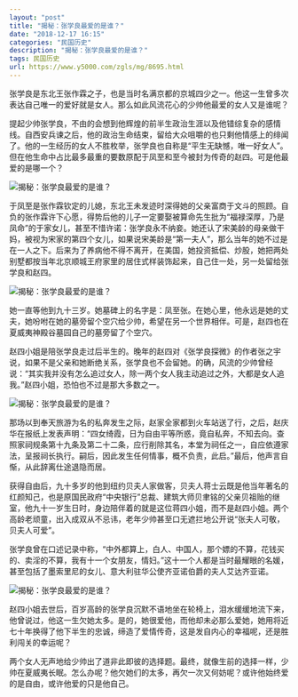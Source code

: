 ```yaml
---
layout: "post"
title: "揭秘：张学良最爱的是谁？"
date: "2018-12-17 16:15"
categories: "民国历史"
description: "揭秘：张学良最爱的是谁？"
tags: 民国历史
url: https://www.y5000.com/zgls/mg/8695.html
---
```






张学良是东北王张作霖之子，也是当时名满京都的京城四少之一。他这一生曾多次表达自己唯一的爱好就是女人。那么如此风流花心的少帅他最爱的女人又是谁呢？

提起少帅张学良，不由的会想到他辉煌的前半生政治生涯以及他错综复杂的感情线。自西安兵谏之后，他的政治生命结束，留给大众咀嚼的也只剩他情感上的绯闻了。他的一生经历的女人不胜枚举，张学良也自称是“平生无缺憾，唯一好女人”。但在他生命中占比最多最重的要数原配于凤至和至今被封为传奇的赵四。可是他最爱的是哪一个？

![揭秘：张学良最爱的是谁？](/uploads/allimg/161229/6-16122Z9514E09.JPG)

于凤至是张作霖钦定的儿媳，东北王未发迹时深得她的父亲富商于文斗的照顾。自负的张作霖许下心愿，得势后他的儿子一定要娶被算命先生批为“福禄深厚，乃是凤命”的于家女儿，甚至不惜许诺：张学良永不纳妾。她还认了宋美龄的母亲做干妈，被视为宋家的第四个女儿，如果说宋美龄是“第一夫人”，那么当年的她不过是在一人之下。后来为了养病他不得不离开，在美国，她投资抵偿、炒股，她把两处别墅都按当年北京顺城王府家里的居住式样装饰起来，自己住一处，另一处留给张学良和赵四。

![揭秘：张学良最爱的是谁？](/uploads/allimg/161229/6-16122Z95159642.JPG)

她一直等他到九十三岁。她墓碑上的名字是：凤至张。在她心里，他永远是她的丈夫，她吩咐在她的墓旁留个空穴给少帅，希望在另一个世界相伴。可是，赵四也在夏威夷神殿谷墓园自己的墓旁留了个空穴。

赵四小姐是陪张学良走过后半生的。晚年的赵四对《张学良探微》的作者张之宇说，如果不是父亲和她断绝关系，张学良也不会留她。的确，风流的少帅曾经说：“其实我并没有怎么追过女人，除一两个女人我主动追过之外，大都是女人追我。”赵四小姐，恐怕也不过是那大多数之一。

![揭秘：张学良最爱的是谁？](/uploads/allimg/161229/6-16122Z95210639.JPG)

那场以到奉天旅游为名的私奔发生之际，赵家全家都到火车站送了行，之后，赵庆华在报纸上发表声明：“四女绮霞，日为自由平等所惑，竟自私奔，不知去向。查照家祠规条第十九条及第二十二条，应行削除其名，本堂为祠任之一，自应依遵家法，呈报祠长执行。嗣后，因此发生任何情事，概不负责，此启。”最后，他声言自惭，从此辞离仕途退隐而居。

获得自由后，九十多岁的他到纽约贝夫人家做客，贝夫人蒋士云既是他当年著名的红颜知己，也是原国民政府“中央银行”总裁、建筑大师贝聿铭的父亲贝祖贻的继室，他九十一岁生日时，身边陪伴着的就是这位蒋四小姐，而不是赵四小姐。两个高龄老顽童，出入成双从不忌讳，老年少帅甚至口无遮拦地公开说“张夫人可敬，贝夫人可爱”。

张学良曾在口述记录中称，“中外都算上，白人、中国人，那个嫖的不算，花钱买的、卖淫的不算，我有十一个女朋友，情妇。”这十一个人都是当时最耀眼的名媛，甚至包括了墨索里尼的女儿、意大利驻华公使齐亚诺伯爵的夫人艾达齐亚诺。

![揭秘：张学良最爱的是谁？](/uploads/allimg/161229/6-16122Z9521bc.JPG)

赵四小姐去世后，百岁高龄的张学良沉默不语地坐在轮椅上，泪水缓缓地流下来，他曾说过，他这一生欠她太多。是的，她很爱他，而他却未必那么爱她，她用将近七十年换得了他下半生的忠诚，缔造了爱情传奇，这是发自内心的幸福呢，还是胜利闯关的幸运呢？

两个女人无声地给少帅出了道非此即彼的选择题。最终，就像生前的选择一样，少帅在夏威夷长眠。怎么办呢？他欠她们的太多，再欠一次又何妨呢？或许他始终爱的是自由，或许他爱的只是他自己。
